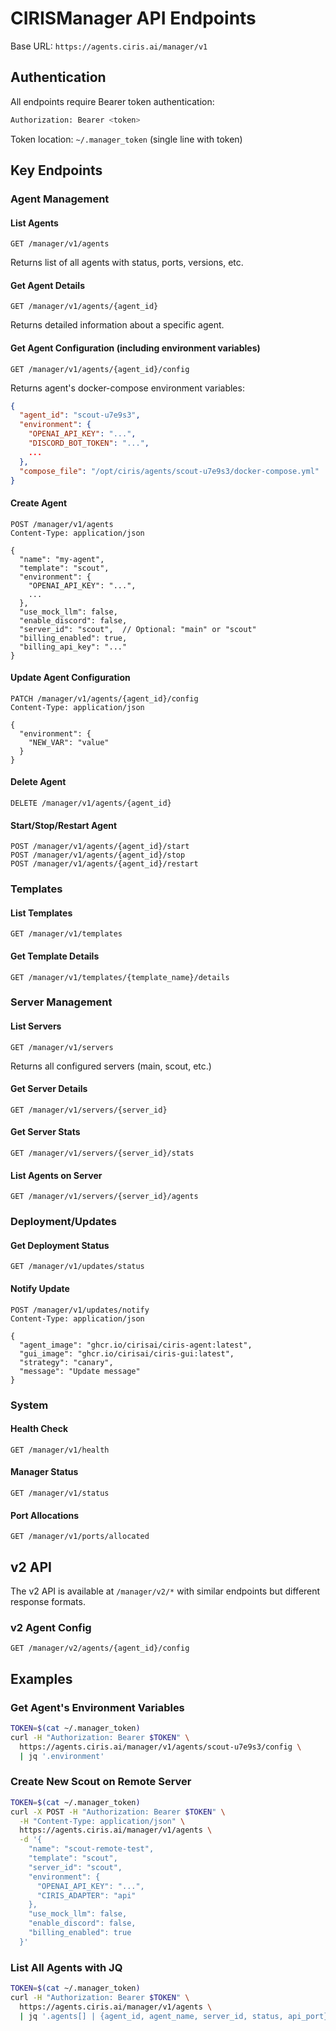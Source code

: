 # CIRISManager API Endpoints

Base URL: `https://agents.ciris.ai/manager/v1`

## Authentication
All endpoints require Bearer token authentication:
```bash
Authorization: Bearer <token>
```

Token location: `~/.manager_token` (single line with token)

## Key Endpoints

### Agent Management

#### List Agents
```http
GET /manager/v1/agents
```
Returns list of all agents with status, ports, versions, etc.

#### Get Agent Details
```http
GET /manager/v1/agents/{agent_id}
```
Returns detailed information about a specific agent.

#### Get Agent Configuration (including environment variables)
```http
GET /manager/v1/agents/{agent_id}/config
```
Returns agent's docker-compose environment variables:
```json
{
  "agent_id": "scout-u7e9s3",
  "environment": {
    "OPENAI_API_KEY": "...",
    "DISCORD_BOT_TOKEN": "...",
    ...
  },
  "compose_file": "/opt/ciris/agents/scout-u7e9s3/docker-compose.yml"
}
```

#### Create Agent
```http
POST /manager/v1/agents
Content-Type: application/json

{
  "name": "my-agent",
  "template": "scout",
  "environment": {
    "OPENAI_API_KEY": "...",
    ...
  },
  "use_mock_llm": false,
  "enable_discord": false,
  "server_id": "scout",  // Optional: "main" or "scout"
  "billing_enabled": true,
  "billing_api_key": "..."
}
```

#### Update Agent Configuration
```http
PATCH /manager/v1/agents/{agent_id}/config
Content-Type: application/json

{
  "environment": {
    "NEW_VAR": "value"
  }
}
```

#### Delete Agent
```http
DELETE /manager/v1/agents/{agent_id}
```

#### Start/Stop/Restart Agent
```http
POST /manager/v1/agents/{agent_id}/start
POST /manager/v1/agents/{agent_id}/stop
POST /manager/v1/agents/{agent_id}/restart
```

### Templates

#### List Templates
```http
GET /manager/v1/templates
```

#### Get Template Details
```http
GET /manager/v1/templates/{template_name}/details
```

### Server Management

#### List Servers
```http
GET /manager/v1/servers
```
Returns all configured servers (main, scout, etc.)

#### Get Server Details
```http
GET /manager/v1/servers/{server_id}
```

#### Get Server Stats
```http
GET /manager/v1/servers/{server_id}/stats
```

#### List Agents on Server
```http
GET /manager/v1/servers/{server_id}/agents
```

### Deployment/Updates

#### Get Deployment Status
```http
GET /manager/v1/updates/status
```

#### Notify Update
```http
POST /manager/v1/updates/notify
Content-Type: application/json

{
  "agent_image": "ghcr.io/cirisai/ciris-agent:latest",
  "gui_image": "ghcr.io/cirisai/ciris-gui:latest",
  "strategy": "canary",
  "message": "Update message"
}
```

### System

#### Health Check
```http
GET /manager/v1/health
```

#### Manager Status
```http
GET /manager/v1/status
```

#### Port Allocations
```http
GET /manager/v1/ports/allocated
```

## v2 API

The v2 API is available at `/manager/v2/*` with similar endpoints but different response formats.

### v2 Agent Config
```http
GET /manager/v2/agents/{agent_id}/config
```

## Examples

### Get Agent's Environment Variables
```bash
TOKEN=$(cat ~/.manager_token)
curl -H "Authorization: Bearer $TOKEN" \
  https://agents.ciris.ai/manager/v1/agents/scout-u7e9s3/config \
  | jq '.environment'
```

### Create New Scout on Remote Server
```bash
TOKEN=$(cat ~/.manager_token)
curl -X POST -H "Authorization: Bearer $TOKEN" \
  -H "Content-Type: application/json" \
  https://agents.ciris.ai/manager/v1/agents \
  -d '{
    "name": "scout-remote-test",
    "template": "scout",
    "server_id": "scout",
    "environment": {
      "OPENAI_API_KEY": "...",
      "CIRIS_ADAPTER": "api"
    },
    "use_mock_llm": false,
    "enable_discord": false,
    "billing_enabled": true
  }'
```

### List All Agents with JQ
```bash
TOKEN=$(cat ~/.manager_token)
curl -H "Authorization: Bearer $TOKEN" \
  https://agents.ciris.ai/manager/v1/agents \
  | jq '.agents[] | {agent_id, agent_name, server_id, status, api_port}'
```
